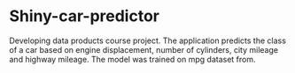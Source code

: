 # Shiny-car-predictor
Developing data products course project. The application predicts the class of a car based on engine displacement, number of cylinders, city mileage and highway mileage. The model was trained on mpg dataset from. 
